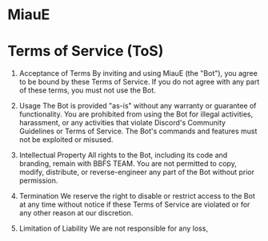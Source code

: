 # MiauE
# Terms of Service (ToS)
1. Acceptance of Terms
By inviting and using MiauE (the "Bot"), you agree to be bound by these Terms of Service. If you do not agree with any part of these terms, you must not use the Bot.

2. Usage
The Bot is provided "as-is" without any warranty or guarantee of functionality.
You are prohibited from using the Bot for illegal activities, harassment, or any activities that violate Discord's Community Guidelines or Terms of Service.
The Bot's commands and features must not be exploited or misused.
3. Intellectual Property
All rights to the Bot, including its code and branding, remain with BBFS TEAM. You are not permitted to copy, modify, distribute, or reverse-engineer any part of the Bot without prior permission.

4. Termination
We reserve the right to disable or restrict access to the Bot at any time without notice if these Terms of Service are violated or for any other reason at our discretion.

5. Limitation of Liability
We are not responsible for any loss,
